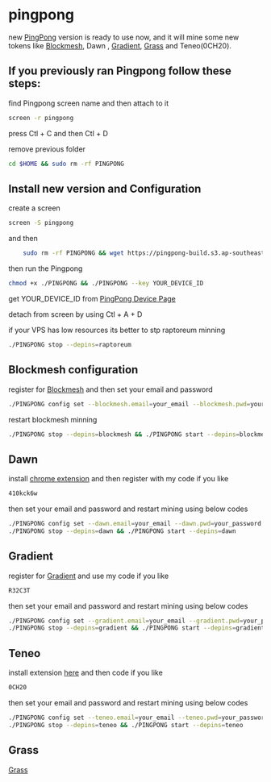 # pingpong

new [PingPong](https://app.pingpong.build/trading?invite_code=JMu26PTfcNTQ) version is ready to use now, and it will mine some new tokens like [Blockmesh](https://app.blockmesh.xyz/register?invite_code=iamshaho), Dawn , [Gradient](https://app.gradient.network/signup?code=R32C3T), [Grass](https://app.getgrass.io/register/?referralCode=HZNHg3zmPo9MePr) and Teneo(0CH20).

## If you previously ran Pingpong follow these steps:

find Pingpong screen name and then attach to it

```bash
screen -r pingpong
```

press Ctl + C and then Ctl + D

remove previous folder

```bash
cd $HOME && sudo rm -rf PINGPONG
```


## Install new version and Configuration

create a screen 

```bash
screen -S pingpong
```
and then

```bash
    sudo rm -rf PINGPONG && wget https://pingpong-build.s3.ap-southeast-1.amazonaws.com/linux/latest/PINGPONG && chmod +x PINGPONG
```

then run the Pingpong

```bash
chmod +x ./PINGPONG && ./PINGPONG --key YOUR_DEVICE_ID
```

get YOUR_DEVICE_ID from [PingPong Device Page](https://app.pingpong.build/trading?invite_code=JMu26PTfcNTQ)

detach from screen by using Ctl + A + D

if your VPS has low resources its better to stp raptoreum minning

```bash
./PINGPONG stop --depins=raptoreum
```

## Blockmesh configuration

register for [Blockmesh](https://app.blockmesh.xyz/register?invite_code=iamshaho) and then set your email and password 

```bash
./PINGPONG config set --blockmesh.email=your_email --blockmesh.pwd=your_password
```

restart blockmesh minning

```bash
./PINGPONG stop --depins=blockmesh && ./PINGPONG start --depins=blockmesh
```

## Dawn

install [chrome extension](https://chromewebstore.google.com/detail/dawn-validator-chrome-ext/fpdkjdnhkakefebpekbdhillbhonfjjp?authuser=0&hl=en) and then register with my code if you like

```bash
410kck6w
```

then set your email and password and restart mining using below codes

```bash
./PINGPONG config set --dawn.email=your_email --dawn.pwd=your_password
./PINGPONG stop --depins=dawn && ./PINGPONG start --depins=dawn
```

## Gradient

register for [Gradient](https://app.gradient.network/signup?code=R32C3T) and use my code if you like

```bash
R32C3T
```

then set your email and password and restart mining using below codes

```bash
./PINGPONG config set --gradient.email=your_email --gradient.pwd=your_password
./PINGPONG stop --depins=gradient && ./PINGPONG start --depins=gradient
```

## Teneo

install extension [here](https://teneo.pro/community-node#install) and then code  if you like

```bash
0CH20
```

then set your email and password and restart mining using below codes

```bash
./PINGPONG config set --teneo.email=your_email --teneo.pwd=your_password
./PINGPONG stop --depins=teneo && ./PINGPONG start --depins=teneo
```

## Grass
[Grass](https://app.getgrass.io/register/?referralCode=HZNHg3zmPo9MePr)
